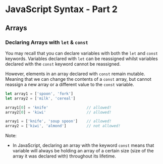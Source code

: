 # JavaScript Syntax - Part 2

## Arrays 

### Declaring Arrays with `let` & `const`

You may recall that you can declare variables with both the `let` and `const` keywords. Variables declared with `let` can be reassigned whilst variables declared with the `const` keyword cannot be reassigned. 

However, elements in an array declared with `const` remain mutable. Meaning that we can change the contents of a `const` array, but cannot reassign a new array or a different value to the `const` variable.

```js
let array1 = ['spoon', 'fork']
let array2 = ['milk', 'cereal']

array1[0] = 'knife'                 // allowed!
array2[0] = 'kiwi'                  // allowed!

array1 = ['knife', 'soup spoon']    // allowed!
array2 = ['kiwi', 'almond']         // not allowed!
```

Note:
- In JavaScript, declaring an array with the keyword `const` means that variable will always be holding an array of a certain size (size of the array it was declared with) throughout its lifetime.

